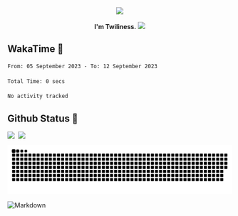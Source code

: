 <div align="center">
<img src="https://images.weserv.nl/?url=avatars.githubusercontent.com/u/10475770?v=4&h=360&w=360&fit=cover&mask=circle&maxage=7d"/>
</div>

<div align="center">

**I'm Twiliness.** <a href="https://github.com/DarkHighness"><img src="https://media.giphy.com/media/hvRJCLFzcasrR4ia7z/giphy.gif" width="5%"></a>

</div>

## WakaTime 🧐

<!--START_SECTION:waka-->

```txt
From: 05 September 2023 - To: 12 September 2023

Total Time: 0 secs

No activity tracked
```

<!--END_SECTION:waka-->

## Github Status 🥰

<div style="display: flex; gap: 8px;">
<img src="https://github-readme-stats.vercel.app/api?username=DarkHighness&count_private=true&show_icons=true&hide_border=true"/>
<img src="https://github-readme-stats.vercel.app/api/top-langs/?username=DarkHighness&hide_border=true"/>
</div>

<!-- ![3D-Profile](https://raw.githubusercontent.com/DarkHighness/DarkHighness/master/profile-3d-contrib/profile-south-season-animate.svg) -->

![Snake-Profile](https://raw.githubusercontent.com/DarkHighness/DarkHighness/master/dist/github-snake.svg)

 ![Markdown](https://img.shields.io/badge/markdown%20💘-%23000000.svg?style=for-the-badge&logo=markdown&logoColor=white)


